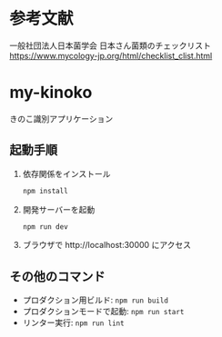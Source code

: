 # 参考文献
一般社団法人日本菌学会 日本さん菌類のチェックリスト
https://www.mycology-jp.org/html/checklist_clist.html


# my-kinoko

きのこ識別アプリケーション

## 起動手順

1. 依存関係をインストール
   ```bash
   npm install
   ```

2. 開発サーバーを起動
   ```bash
   npm run dev
   ```

3. ブラウザで http://localhost:30000 にアクセス

## その他のコマンド

- プロダクション用ビルド: `npm run build`
- プロダクションモードで起動: `npm run start`
- リンター実行: `npm run lint`
